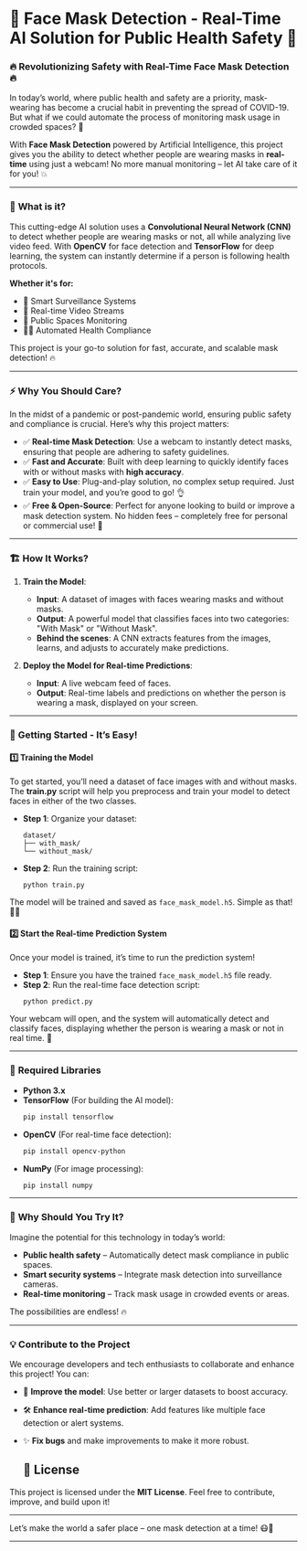 # 🚀 Face Mask Detection - Real-Time AI Solution for Public Health Safety 🦠

### 🔥 **Revolutionizing Safety with Real-Time Face Mask Detection** 🔥

In today’s world, where public health and safety are a priority, mask-wearing has become a crucial habit in preventing the spread of COVID-19. But what if we could automate the process of monitoring mask usage in crowded spaces? 🤔

With **Face Mask Detection** powered by Artificial Intelligence, this project gives you the ability to detect whether people are wearing masks in **real-time** using just a webcam! No more manual monitoring – let AI take care of it for you! 💥

---

### 🤖 **What is it?**
This cutting-edge AI solution uses a **Convolutional Neural Network (CNN)** to detect whether people are wearing masks or not, all while analyzing live video feed. With **OpenCV** for face detection and **TensorFlow** for deep learning, the system can instantly determine if a person is following health protocols.

**Whether it's for:**
- 🏢 Smart Surveillance Systems
- 🎥 Real-time Video Streams
- 🏪 Public Spaces Monitoring
- 👨‍⚕️ Automated Health Compliance

This project is your go-to solution for fast, accurate, and scalable mask detection! 🔥

---

### ⚡ **Why You Should Care?**
In the midst of a pandemic or post-pandemic world, ensuring public safety and compliance is crucial. Here’s why this project matters:
- ✅ **Real-time Mask Detection**: Use a webcam to instantly detect masks, ensuring that people are adhering to safety guidelines.
- ✅ **Fast and Accurate**: Built with deep learning to quickly identify faces with or without masks with **high accuracy**.
- ✅ **Easy to Use**: Plug-and-play solution, no complex setup required. Just train your model, and you’re good to go! 👌
- ✅ **Free & Open-Source**: Perfect for anyone looking to build or improve a mask detection system. No hidden fees – completely free for personal or commercial use! 🎉

---

### 🏗️ **How It Works?**

1. **Train the Model**: 
    - **Input**: A dataset of images with faces wearing masks and without masks. 
    - **Output**: A powerful model that classifies faces into two categories: "With Mask" or "Without Mask".
    - **Behind the scenes**: A CNN extracts features from the images, learns, and adjusts to accurately make predictions.

2. **Deploy the Model for Real-time Predictions**:
    - **Input**: A live webcam feed of faces.
    - **Output**: Real-time labels and predictions on whether the person is wearing a mask, displayed on your screen.

---

### 🚀 **Getting Started - It’s Easy!**

#### 1️⃣ **Training the Model**
To get started, you’ll need a dataset of face images with and without masks. The **train.py** script will help you preprocess and train your model to detect faces in either of the two classes.

- **Step 1**: Organize your dataset:
    ```
    dataset/
    ├── with_mask/
    └── without_mask/
    ```

- **Step 2**: Run the training script:
    ```bash
    python train.py
    ```

The model will be trained and saved as `face_mask_model.h5`. Simple as that! 🧑‍💻

#### 2️⃣ **Start the Real-time Prediction System**
Once your model is trained, it’s time to run the prediction system!

- **Step 1**: Ensure you have the trained `face_mask_model.h5` file ready.
- **Step 2**: Run the real-time face detection script:
    ```bash
    python predict.py
    ```

Your webcam will open, and the system will automatically detect and classify faces, displaying whether the person is wearing a mask or not in real time. 🎥

---

### 🔧 **Required Libraries**

- **Python 3.x** 
- **TensorFlow** (For building the AI model):
  ```bash
  pip install tensorflow
  ```
- **OpenCV** (For real-time face detection):
  ```bash
  pip install opencv-python
  ```
- **NumPy** (For image processing):
  ```bash
  pip install numpy
  ```

---

### 🌟 **Why Should You Try It?**

Imagine the potential for this technology in today’s world:
- **Public health safety** – Automatically detect mask compliance in public spaces.
- **Smart security systems** – Integrate mask detection into surveillance cameras.
- **Real-time monitoring** – Track mask usage in crowded events or areas.

The possibilities are endless! 🔥

---

### 💡 **Contribute to the Project**

We encourage developers and tech enthusiasts to collaborate and enhance this project! You can:
- 💪 **Improve the model**: Use better or larger datasets to boost accuracy.
- 🛠 **Enhance real-time prediction**: Add features like multiple face detection or alert systems.
- ✨ **Fix bugs** and make improvements to make it more robust.

  ## 🎉 License

This project is licensed under the **MIT License**. Feel free to contribute, improve, and build upon it!

---


Let’s make the world a safer place – one mask detection at a time! 😷💙

---
